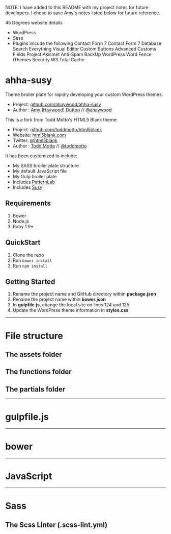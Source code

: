 NOTE: I have added to this README with my project notes for future developers.  I chose to save Amy's notes listed below for future reference.

45 Degrees website details

- WordPress
- Sass
- Plugins inlcude the following
Contact Form 7
Contact Form 7 Database
Search Everything
Visual Editor Custom Buttons
Advanced Customs Fields Project
Akismet Anti-Spam
BackUp WordPress
Word Fence
iThemes Security
W3 Total Cache

# ahha-susy

Theme broiler plate for rapidly developing your custom WordPress themes.

* Project: [github.com/ahaywood/ahha-susy](https://github.com/ahaywood/ahha-susy)
* Author : [Amy (Haywood) Dutton](http://www.amyhaywood.com) // [@ahaywood](http://twitter.com/ahaywood)

This is a fork from Todd Motto's HTML5 Blank theme:

* Project: [github.com/toddmotto/html5blank](https://github.com/toddmotto/html5blank)
* Website: [html5blank.com](http://html5blank.com)
* Twitter: [@html5blank](http://twitter.com/html5blank)
* Author : [Todd Motto](http://toddmotto.com) // [@toddmotto](http://twitter.com/toddmotto)

It has been customized to include:
* My SASS broiler plate structure
* My default JavaScript file
* My Gulp broiler plate
* Includes [PatternLab](http://patternlab.io/)
* Includes [Susy](http://susydocs.oddbird.net/en/latest/)

## Requirements
1. Bower
2. Node.js
3. Ruby 1.9+

## QuickStart

1. Clone the repo
2. Run `bower install`
3. Run `npm install`

## Getting Started
1. Rename the project name and GitHub directory within **package.json**
2. Rename the project name within **bower.json**
3. In **gulpfile.js**, change the local site on lines 124 and 125
4. Update the WordPress theme information in **styles.css**

---

# File structure

## The assets folder

## The functions folder

## The partials folder

---

# gulpfile.js

---

# bower

---

# JavaScript

---

# Sass

## The Scss Linter (.scss-lint.yml)
